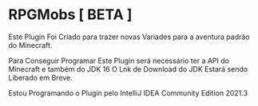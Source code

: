 # RPGMobs [ BETA ]
Este Plugin Foi Criado para trazer novas Variades para a aventura padrão do Minecraft.

Para Conseguir Programar Este Plugin será necessário ter a API do Minecraft e também do JDK 16
O Lnk de Download do JDK Estará sendo Liberado em Breve.





Estou Programando o Plugin pelo IntelliJ IDEA Community Edition 2021.3
